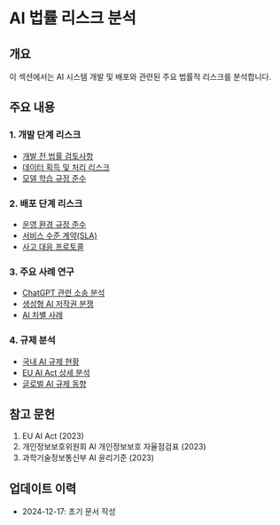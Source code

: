 # AI 법률 리스크 분석

## 개요
이 섹션에서는 AI 시스템 개발 및 배포와 관련된 주요 법률적 리스크를 분석합니다.

## 주요 내용

### 1. 개발 단계 리스크
- [개발 전 법률 검토사항](./01-Development-Risks/01-pre-development-checklist.md)
- [데이터 획득 및 처리 리스크](./01-Development-Risks/02-data-acquisition-risks.md)
- [모델 학습 규정 준수](./01-Development-Risks/03-model-training-compliance.md)

### 2. 배포 단계 리스크
- [운영 환경 규정 준수](./02-Deployment-Risks/01-operational-compliance.md)
- [서비스 수준 계약(SLA)](./02-Deployment-Risks/02-sla-requirements.md)
- [사고 대응 프로토콜](./02-Deployment-Risks/03-incident-response.md)

### 3. 주요 사례 연구
- [ChatGPT 관련 소송 분석](./03-Case-Studies/01-chatgpt-cases.md)
- [생성형 AI 저작권 분쟁](./03-Case-Studies/02-generative-ai-copyright.md)
- [AI 차별 사례](./03-Case-Studies/03-ai-discrimination.md)

### 4. 규제 분석
- [국내 AI 규제 현황](./04-Regulatory-Analysis/01-korean-ai-regulations.md)
- [EU AI Act 상세 분석](./04-Regulatory-Analysis/02-eu-ai-act.md)
- [글로벌 AI 규제 동향](./04-Regulatory-Analysis/03-global-regulations.md)

## 참고 문헌
1. EU AI Act (2023)
2. 개인정보보호위원회 AI 개인정보보호 자율점검표 (2023)
3. 과학기술정보통신부 AI 윤리기준 (2023)

## 업데이트 이력
- 2024-12-17: 초기 문서 작성

